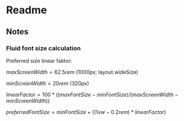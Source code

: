 # Readme

## Notes

### Fluid font size calculation

Preferred size linear faktor:

$maxScreenWidth = 62.5rem$ (1000px; layout.wideSize)

$minScreenWidth = 20rem$ (320px)

$linearFactor = 100 * ((maxFontSize - minFontSize) / (maxScreenWidth - minScreenWidth))$

$preferredFontSize = minFontSize + ((1vw - 0.2rem) * linearFactor)$
